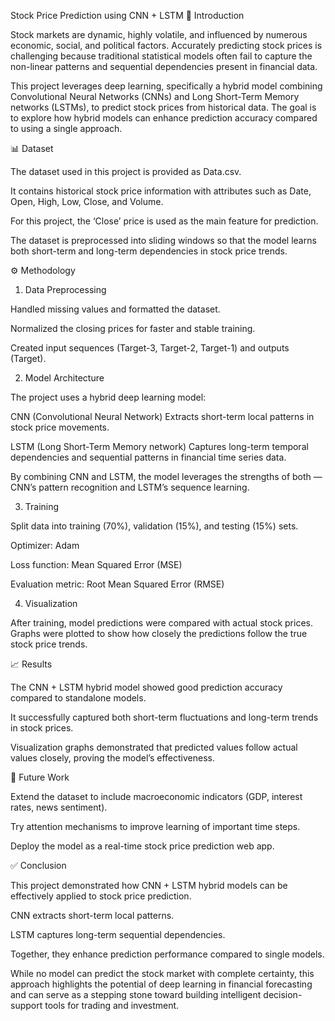 Stock Price Prediction using CNN + LSTM
📌 Introduction

Stock markets are dynamic, highly volatile, and influenced by numerous economic, social, and political factors. Accurately predicting stock prices is challenging because traditional statistical models often fail to capture the non-linear patterns and sequential dependencies present in financial data.

This project leverages deep learning, specifically a hybrid model combining Convolutional Neural Networks (CNNs) and Long Short-Term Memory networks (LSTMs), to predict stock prices from historical data. The goal is to explore how hybrid models can enhance prediction accuracy compared to using a single approach.

📊 Dataset

The dataset used in this project is provided as Data.csv.

It contains historical stock price information with attributes such as Date, Open, High, Low, Close, and Volume.

For this project, the ‘Close’ price is used as the main feature for prediction.

The dataset is preprocessed into sliding windows so that the model learns both short-term and long-term dependencies in stock price trends.

⚙️ Methodology
1. Data Preprocessing

Handled missing values and formatted the dataset.

Normalized the closing prices for faster and stable training.

Created input sequences (Target-3, Target-2, Target-1) and outputs (Target).

2. Model Architecture

The project uses a hybrid deep learning model:

CNN (Convolutional Neural Network)
Extracts short-term local patterns in stock price movements.

LSTM (Long Short-Term Memory network)
Captures long-term temporal dependencies and sequential patterns in financial time series data.

By combining CNN and LSTM, the model leverages the strengths of both — CNN’s pattern recognition and LSTM’s sequence learning.

3. Training

Split data into training (70%), validation (15%), and testing (15%) sets.

Optimizer: Adam

Loss function: Mean Squared Error (MSE)

Evaluation metric: Root Mean Squared Error (RMSE)

4. Visualization

After training, model predictions were compared with actual stock prices. Graphs were plotted to show how closely the predictions follow the true stock price trends.

📈 Results

The CNN + LSTM hybrid model showed good prediction accuracy compared to standalone models.

It successfully captured both short-term fluctuations and long-term trends in stock prices.

Visualization graphs demonstrated that predicted values follow actual values closely, proving the model’s effectiveness.

🚀 Future Work

Extend the dataset to include macroeconomic indicators (GDP, interest rates, news sentiment).

Try attention mechanisms to improve learning of important time steps.

Deploy the model as a real-time stock price prediction web app.

✅ Conclusion

This project demonstrated how CNN + LSTM hybrid models can be effectively applied to stock price prediction.

CNN extracts short-term local patterns.

LSTM captures long-term sequential dependencies.

Together, they enhance prediction performance compared to single models.

While no model can predict the stock market with complete certainty, this approach highlights the potential of deep learning in financial forecasting and can serve as a stepping stone toward building intelligent decision-support tools for trading and investment.
